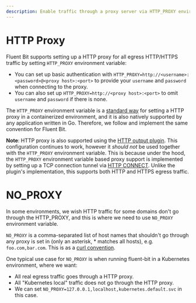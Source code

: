 ```yaml
---
description: Enable traffic through a proxy server via HTTP_PROXY environment variable
---
```


# HTTP Proxy

Fluent Bit supports setting up a HTTP proxy for all egress HTTP/HTTPS traffic by setting `HTTP_PROXY` environment variable:

* You can set up basic authentication with `HTTP_PROXY=http://<username>:<password>@<proxy host>:<port>` to provide your `username` and `password` when connecting to the proxy.
* You can also set up `HTTP_PROXY=http://<proxy host>:<port>` to omit `username` and `password` if there is none.

The `HTTP_PROXY` environment variable is a [standard way](https://docs.docker.com/network/proxy/#use-environment-variables) for setting a HTTP proxy in a containerized environment, and it is also natively supported by any application written in Go. Therefore, we follow and implement the same convention for Fluent Bit.

**Note**: HTTP proxy is also supported using the [HTTP output plugin](https://docs.fluentbit.io/manual/pipeline/outputs/http). This configuration continues to work, however it _should not_ be used together with the `HTTP_PROXY` environment variable. This is because under the hood, the `HTTP_PROXY` environment variable based proxy support is implemented by setting up a TCP connection tunnel via [HTTP CONNECT](https://developer.mozilla.org/en-US/docs/Web/HTTP/Methods/CONNECT). Unlike the plugin's implementation, this supports both HTTP and HTTPS egress traffic.

# NO_PROXY

In some environments, we wish HTTP traffic for some domains don't go through the HTTP_PROXY, and this is where we need to use `NO_PROXY` environment variable.

`NO_PROXY` is a comma-separated list of host names that shouldn't go through any proxy is set in (only an asterisk, * matches all hosts), e.g. `foo.com,bar.com`. This is as a [curl convention](https://curl.se/docs/manual.html).

One typical use case for `NO_PROXY` is when running fluent-bit in a Kubernetes environment, where we want:

* All real egress traffic goes through a HTTP proxy.
* All "Kubernetes local" traffic does not go through the HTTP proxy.
* We can set `NO_PROXY=127.0.0.1,localhost,kubernetes.default.svc` in this case.
